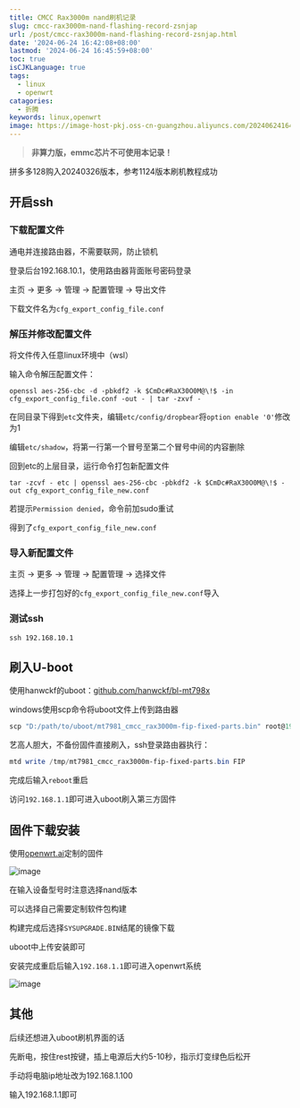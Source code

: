 ```yaml
---
title: CMCC Rax3000m nand刷机记录
slug: cmcc-rax3000m-nand-flashing-record-zsnjap
url: /post/cmcc-rax3000m-nand-flashing-record-zsnjap.html
date: '2024-06-24 16:42:08+08:00'
lastmod: '2024-06-24 16:45:59+08:00'
toc: true
isCJKLanguage: true
tags:
  - linux
  - openwrt
catagories:
  - 折腾
keywords: linux,openwrt
image: https://image-host-pkj.oss-cn-guangzhou.aliyuncs.com/202406241640898.png
---
```






> **非算力版，emmc芯片不可使用本记录！**

拼多多128购入20240326版本，参考1124版本刷机教程成功

## 开启ssh

### 下载配置文件

通电并连接路由器，不需要联网，防止锁机

登录后台192.168.10.1，使用路由器背面账号密码登录

主页 -> 更多 -> 管理 -> 配置管理 -> 导出文件

下载文件名为`cfg_export_config_file.conf`​

### 解压并修改配置文件

将文件传入任意linux环境中（wsl）

输入命令解压配置文件：

```shell
openssl aes-256-cbc -d -pbkdf2 -k $CmDc#RaX30O0M@\!$ -in cfg_export_config_file.conf -out - | tar -zxvf -
```

在同目录下得到`etc`​文件夹，编辑`etc/config/dropbear`​将`option enable '0'`​修改为1

编辑`etc/shadow`​，将第一行第一个冒号至第二个冒号中间的内容删除

回到etc的上层目录，运行命令打包新配置文件

```shell
tar -zcvf - etc | openssl aes-256-cbc -pbkdf2 -k $CmDc#RaX30O0M@\!$ -out cfg_export_config_file_new.conf
```

若提示`Permission denied`​，命令前加sudo重试

得到了`cfg_export_config_file_new.conf`​

### 导入新配置文件

主页 -> 更多 -> 管理 -> 配置管理 -> 选择文件

选择上一步打包好的`cfg_export_config_file_new.conf`​导入

### 测试ssh

```shell
ssh 192.168.10.1
```

## 刷入U-boot

使用hanwckf的uboot：[github.com/hanwckf/bl-mt798x](https://github.com/hanwckf/bl-mt798x)

windows使用scp命令将uboot文件上传到路由器

```powershell
scp "D:/path/to/uboot/mt7981_cmcc_rax3000m-fip-fixed-parts.bin" root@192.168.10.1:/tmp
```

艺高人胆大，不备份固件直接刷入，ssh登录路由器执行：

```powershell
mtd write /tmp/mt7981_cmcc_rax3000m-fip-fixed-parts.bin FIP
```

完成后输入`reboot`​重启

访问`192.168.1.1`​即可进入uboot刷入第三方固件

## 固件下载安装

使用[openwrt.ai](openwrt.ai)定制的固件

​![image](https://image-host-pkj.oss-cn-guangzhou.aliyuncs.com/202406241628341.png)​

在输入设备型号时注意选择nand版本

可以选择自己需要定制软件包构建

构建完成后选择`SYSUPGRADE.BIN`​结尾的镜像下载

uboot中上传安装即可

安装完成重启后输入`192.168.1.1`​即可进入openwrt系统

​![image](https://image-host-pkj.oss-cn-guangzhou.aliyuncs.com/202406241626007.png)​

## 其他

后续还想进入uboot刷机界面的话

先断电，按住rest按键，插上电源后大约5-10秒，指示灯变绿色后松开

手动将电脑ip地址改为192.168.1.100

输入192.168.1.1即可

‍
